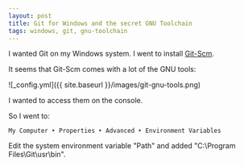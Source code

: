 ```yaml
---
layout: post
title: Git for Windows and the secret GNU Toolchain
tags: windows, git, gnu-toolchain
---
```


I wanted Git on my Windows system. I went to install [Git-Scm](https://git-scm.com/).

It seems that Git-Scm comes with a lot of the GNU tools:

![_config.yml]({{ site.baseurl }}/images/git-gnu-tools.png)

I wanted to access them on the console.

So I went to:

```
My Computer ‣ Properties ‣ Advanced ‣ Environment Variables
```

Edit the system environment variable "Path" and added "C:\Program Files\Git\usr\bin".
